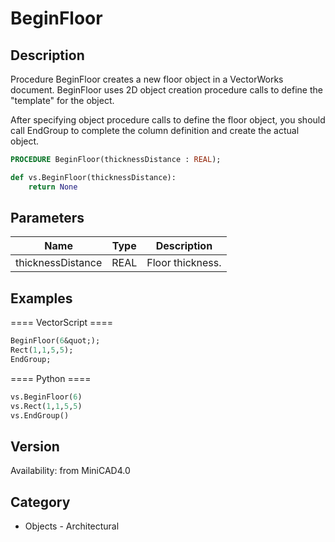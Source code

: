 # BeginFloor

## Description
Procedure BeginFloor creates a new floor object in a VectorWorks document. BeginFloor uses 2D object creation procedure calls to define the &quot;template&quot; for the object. 

After specifying object procedure calls to define the floor object, you should call EndGroup to complete the column definition and create the actual object.

```pascal
PROCEDURE BeginFloor(thicknessDistance : REAL);
```

```python
def vs.BeginFloor(thicknessDistance):
    return None
```

## Parameters
|Name|Type|Description|
|---|---|---|
|thicknessDistance|REAL|Floor thickness.|

## Examples
==== VectorScript ====
```pascal
BeginFloor(6&quot;);
Rect(1,1,5,5);
EndGroup;
```
==== Python ====
```python
vs.BeginFloor(6)
vs.Rect(1,1,5,5)
vs.EndGroup()
```

## Version
Availability: from MiniCAD4.0

## Category
* Objects - Architectural

